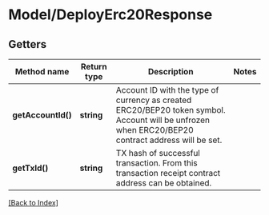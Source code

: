 # Model/DeployErc20Response

## Getters

Method name | Return type | Description | Notes
------------ | ------------- | ------------- | -------------
**getAccountId()** | **string** | Account ID with the type of currency as created ERC20/BEP20 token symbol. Account will be unfrozen when ERC20/BEP20 contract address will be set. |
**getTxId()** | **string** | TX hash of successful transaction. From this transaction receipt contract address can be obtained. |

[[Back to Index]](../index.md)
